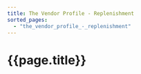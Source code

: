 ```yaml
---
title: The Vendor Profile - Replenishment
sorted_pages:
  - "the_vendor_profile_-_replenishment"
---
```

# {{page.title}}
